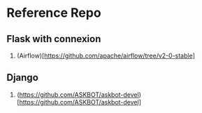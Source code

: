 # Reference Repo

## Flask with connexion

1. (Airflow)[https://github.com/apache/airflow/tree/v2-0-stable]

## Django

1. (https://github.com/ASKBOT/askbot-devel)[https://github.com/ASKBOT/askbot-devel]

